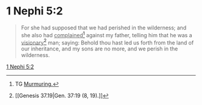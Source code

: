 # 1 Nephi 5:2

> For she had supposed that we had perished in the wilderness; and she also had <u>complained</u>[^a] against my father, telling him that he was a <u>visionary</u>[^b] man; saying: Behold thou hast led us forth from the land of our inheritance, and my sons are no more, and we perish in the wilderness.

[1 Nephi 5:2](https://www.churchofjesuschrist.org/study/scriptures/bofm/1-ne/5?lang=eng&id=p2#p2)


[^a]: TG [Murmuring.](https://www.churchofjesuschrist.org/study/scriptures/tg/murmuring?lang=eng)
[^b]: [[Genesis 37.19|Gen. 37:19 (8, 19).]]
